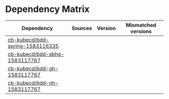 # Dependency Matrix

Dependency | Sources | Version | Mismatched versions
---------- | ------- | ------- | -------------------
[cb-kubecd/bdd-spring-1583116335](https://github.com/cb-kubecd/bdd-spring-1583116335.git) |  | []() | 
[cb-kubecd/bdd-sbhg-1583117767](https://github.com/cb-kubecd/bdd-sbhg-1583117767.git) |  | []() | 
[cb-kubecd/bdd-gh-1583117767](https://github.com/cb-kubecd/bdd-gh-1583117767.git) |  | []() | 
[cb-kubecd/bdd-nh-1583117767](https://github.com/cb-kubecd/bdd-nh-1583117767.git) |  | []() | 
